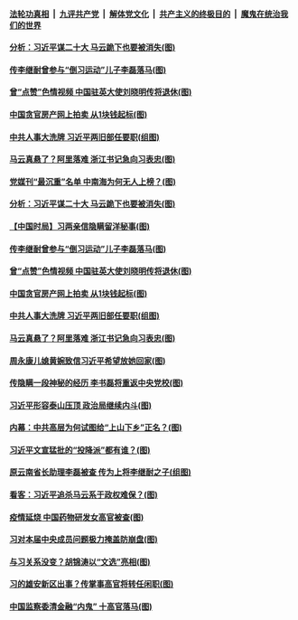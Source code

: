 

####  [法轮功真相](../../../../basic/blob/master/README.md?t=12281002) &nbsp;|&nbsp; [九评共产党](../../../../9ping.md/blob/master/README.md?t=12281002) &nbsp;|&nbsp; [解体党文化](../../../../jtdwh.md/blob/master/README.md?t=12281002)  &nbsp;|&nbsp; [共产主义的终极目的](../../../../gczydzjmd.md/blob/master/README.md?t=12281002) &nbsp;|&nbsp; [魔鬼在统治我们的世界](../../../../mgztzwmdsj.md/blob/master/README.md?t=12281002) 

#### [分析：习近平谋二十大 马云跪下也要被消失(图)](../pages/p2/957227.md?t=12281002) 

#### [传李继耐曾参与“倒习运动”儿子李磊落马(图)](../pages/p2/957186.md?t=12281002) 

#### [曾“点赞”色情视频 中国驻英大使刘晓明传将退休(图)](../pages/p2/957190.md?t=12281002) 

#### [中国贪官房产网上拍卖 从1块钱起标(图)](../pages/p2/957189.md?t=12281002) 

#### [中共人事大洗牌 习近平两旧部任要职(组图)](../pages/p2/957178.md?t=12281002) 

#### [马云真悬了？阿里落难 浙江书记急向习表忠(图)](../pages/p2/957104.md?t=12281002) 

#### [党媒刊“最沉重”名单 中南海为何无人上榜？(图)](../pages/p2/957258.md?t=12281002) 

#### [分析：习近平谋二十大 马云跪下也要被消失(图)](../pages/p2/957227.md?t=12281002) 

#### [【中国时局】习两亲信隐瞒留洋秘事(图)](../pages/p2/957196.md?t=12281002) 

#### [传李继耐曾参与“倒习运动”儿子李磊落马(图)](../pages/p2/957186.md?t=12281002) 

#### [曾“点赞”色情视频 中国驻英大使刘晓明传将退休(图)](../pages/p2/957190.md?t=12281002) 

#### [中国贪官房产网上拍卖 从1块钱起标(图)](../pages/p2/957189.md?t=12281002) 

#### [中共人事大洗牌 习近平两旧部任要职(组图)](../pages/p2/957178.md?t=12281002) 

#### [马云真悬了？阿里落难 浙江书记急向习表忠(图)](../pages/p2/957104.md?t=12281002) 

#### [周永康儿媳黄婉致信习近平希望放她回家(图)](../pages/p2/957102.md?t=12281002) 

#### [传隐瞒一段神秘的经历 李书磊将重返中央党校(图)](../pages/p2/957064.md?t=12281002) 

#### [习近平形容泰山压顶 政治局继续内斗(图)](../pages/p2/957059.md?t=12281002) 

#### [内幕：中共高层为何试图给“上山下乡”正名？(图)](../pages/p2/957018.md?t=12281002) 

#### [习近平文宣猛批的“投降派”都有谁？(图)](../pages/p2/957015.md?t=12281002) 

#### [原云南省长助理李磊被查 传为上将李继耐之子(组图)](../pages/p2/957011.md?t=12281002) 

#### [看客：习近平追杀马云系于政权难保？(图)](../pages/p2/956994.md?t=12281002) 

#### [疫情延烧 中国药物研发女高官被查(图)](../pages/p2/956976.md?t=12281002) 

#### [习对本届中央成员问题极力掩盖防崩盘(图)](../pages/p2/956913.md?t=12281002) 

#### [与习关系没变？胡锦涛以“文选”亮相(图)](../pages/p2/956919.md?t=12281002) 

#### [习的雄安新区出事？传掌事高官将转任闲职(图)](../pages/p2/956869.md?t=12281002) 

#### [中国监察委清金融“内鬼” 十高官落马(图)](../pages/p2/956863.md?t=12281002) 

